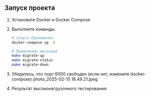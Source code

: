 ## Запуск проекта
1. Установите Docker и Docker Compose
2. Выполните команды:
   ```bash
   # Запуск Приложения
   docker-compose up -d
   
   # Применение миграций
   make migrate-up
   make migrate-status
   make migrate-down
   ```
3. Убедитесь, что порт 6000 свободен
(если нет, измените docker-compose)
   photo_2025-02-15 18.49.21.jpeg

5. Результат высоконагрузочного тестирования
